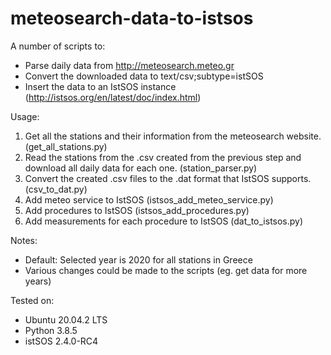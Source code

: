 # meteosearch-data-to-istsos

A number of scripts to:
* Parse daily data from http://meteosearch.meteo.gr
* Convert the downloaded data to text/csv;subtype=istSOS
* Insert the data to an IstSOS instance (http://istsos.org/en/latest/doc/index.html)

Usage:
1. Get all the stations and their information from the meteosearch website. (get_all_stations.py)
2. Read the stations from the .csv created from the previous step and download all daily data for each one. (station_parser.py)
3. Convert the created .csv files to the .dat format that IstSOS supports. (csv_to_dat.py)
4. Add meteo service to IstSOS (istsos_add_meteo_service.py)
5. Add procedures to IstSOS (istsos_add_procedures.py)
6. Add measurements for each procedure to IstSOS (dat_to_istsos.py)

Notes:
* Default: Selected year is 2020 for all stations in Greece
* Various changes could be made to the scripts (eg. get data for more years)

Tested on:
* Ubuntu 20.04.2 LTS
* Python 3.8.5
* istSOS 2.4.0-RC4
